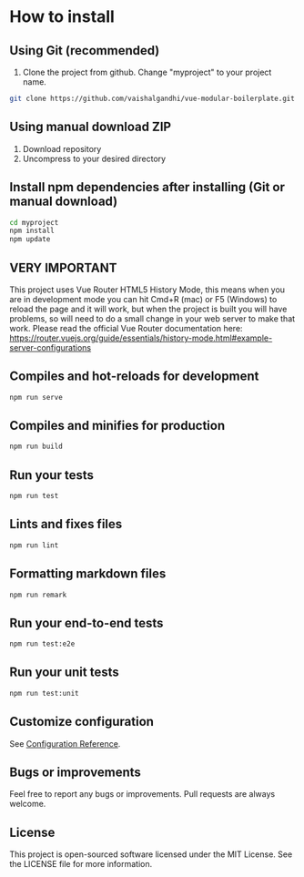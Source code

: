 # How to install

## Using Git (recommended)

1. Clone the project from github. Change "myproject" to your project name.

```bash
git clone https://github.com/vaishalgandhi/vue-modular-boilerplate.git ./myproject
```

## Using manual download ZIP

1. Download repository
2. Uncompress to your desired directory

## Install npm dependencies after installing (Git or manual download)

```bash
cd myproject
npm install
npm update
```

## VERY IMPORTANT

This project uses Vue Router HTML5 History Mode, this means when you are in development mode you can hit Cmd+R (mac) or F5 (Windows) to reload the page and it will work, but when the project is built you will have problems, so will need to do a small change in your web server to make that work. Please read the official Vue Router documentation here: <https://router.vuejs.org/guide/essentials/history-mode.html#example-server-configurations>

## Compiles and hot-reloads for development

```bash
npm run serve
```

## Compiles and minifies for production

```bash
npm run build
```

## Run your tests

```bash
npm run test
```

## Lints and fixes files

```bash
npm run lint
```

## Formatting markdown files

```bash
npm run remark
```

## Run your end-to-end tests

```bash
npm run test:e2e
```

## Run your unit tests

```bash
npm run test:unit
```

## Customize configuration

See [Configuration Reference](https://cli.vuejs.org/config/).

## Bugs or improvements

Feel free to report any bugs or improvements. Pull requests are always welcome.

## License

This project is open-sourced software licensed under the MIT License. See the LICENSE file for more information.
